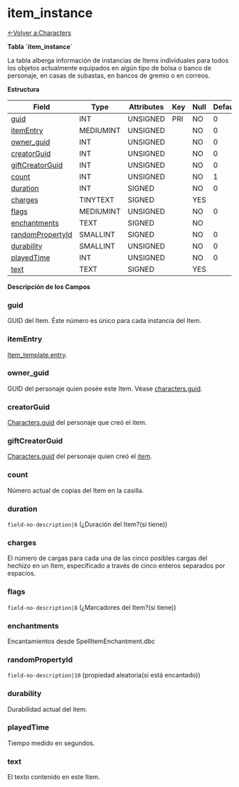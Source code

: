 # item\_instance

[<-Volver a:Characters](database-characters.md)

**Tabla \`item\_instance\`**

La tabla alberga información de instancias de Items individuales para todos los objetos actualmente equipados en algún tipo de bolsa o banco de personaje, en casas de subastas, en bancos de gremio o en correos.

**Estructura**

| Field                  | Type      | Attributes | Key | Null | Default | Extra | Comment |
| ---------------------- | --------- | ---------- | --- | ---- | ------- | ----- | ------- |
| [guid][1]              | INT       | UNSIGNED   | PRI | NO   | 0       |       |         |
| [itemEntry][2]         | MEDIUMINT | UNSIGNED   |     | NO   | 0       |       |         |
| [owner_guid][3]        | INT       | UNSIGNED   |     | NO   | 0       |       |         |
| [creatorGuid][4]       | INT       | UNSIGNED   |     | NO   | 0       |       |         |
| [giftCreatorGuid][5]   | INT       | UNSIGNED   |     | NO   | 0       |       |         |
| [count][6]             | INT       | UNSIGNED   |     | NO   | 1       |       |         |
| [duration][7]          | INT       | SIGNED     |     | NO   | 0       |       |         |
| [charges][8]           | TINYTEXT  | SIGNED     |     | YES  |         |       |         |
| [flags][9]             | MEDIUMINT | UNSIGNED   |     | NO   | 0       |       |         |
| [enchantments][10]     | TEXT      | SIGNED     |     | NO   |         |       |         |
| [randomPropertyId][11] | SMALLINT  | SIGNED     |     | NO   | 0       |       |         |
| [durability][12]       | SMALLINT  | UNSIGNED   |     | NO   | 0       |       |         |
| [playedTime][13]       | INT       | UNSIGNED   |     | NO   | 0       |       |         |
| [text][14]             | TEXT      | SIGNED     |     | YES  |         |       |         |

[1]: #guid
[2]: #itementry
[3]: #ownerguid
[4]: #creatorguid
[5]: #giftcreatorguid
[6]: #count
[7]: #duration
[8]: #charges
[9]: #flags
[10]: #enchantments
[11]: #randompropertyid
[12]: #durability
[13]: #playedtime
[14]: #text

**Descripción de los Campos**

### guid

GUID del Item. Éste número es único para cada instancia del Item.

### itemEntry

[Item_template.entry](item_template#entry).

### owner\_guid

GUID del personaje quien posée este Item. Véase [characters.guid](characters#guid).

### creatorGuid

[Characters.guid](characters#guid) del personaje que creó el item.

### giftCreatorGuid

[Characters.guid](characters#guid) del personaje quien creó el [item](character_gifts#item_guid).

### count

Número actual de copias del Item en la casilla.

### duration

`field-no-description|6` (¿Duración del Item?(si tiene))

### charges

El número de cargas para cada una de las cinco posibles cargas del hechizo en un Item, especificado a través de cinco enteros separados por espacios.

### flags

`field-no-description|8` (¿Marcadores del Item?(si tiene))

### enchantments

Encantamientos desde SpellItemEnchantment.dbc

### randomPropertyId

`field-no-description|10` (propiedad aleatoria(si está encantado))

### durability

Durabilidad actual del item.

### playedTime

Tiempo medido en segundos.

### text

El texto contenido en este Item.
